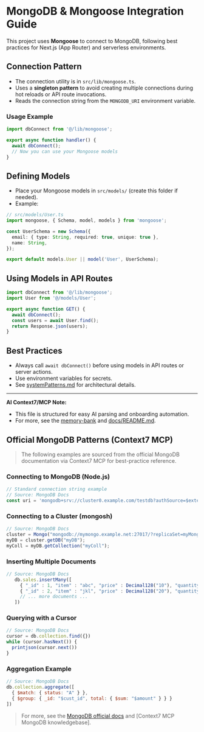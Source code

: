 # MongoDB & Mongoose Integration Guide

This project uses **Mongoose** to connect to MongoDB, following best practices for Next.js (App Router) and serverless environments.

## Connection Pattern
- The connection utility is in `src/lib/mongoose.ts`.
- Uses a **singleton pattern** to avoid creating multiple connections during hot reloads or API route invocations.
- Reads the connection string from the `MONGODB_URI` environment variable.

### Usage Example
```ts
import dbConnect from '@/lib/mongoose';

export async function handler() {
  await dbConnect();
  // Now you can use your Mongoose models
}
```

## Defining Models
- Place your Mongoose models in `src/models/` (create this folder if needed).
- Example:
```ts
// src/models/User.ts
import mongoose, { Schema, model, models } from 'mongoose';

const UserSchema = new Schema({
  email: { type: String, required: true, unique: true },
  name: String,
});

export default models.User || model('User', UserSchema);
```

## Using Models in API Routes
```ts
import dbConnect from '@/lib/mongoose';
import User from '@/models/User';

export async function GET() {
  await dbConnect();
  const users = await User.find();
  return Response.json(users);
}
```

## Best Practices
- Always call `await dbConnect()` before using models in API routes or server actions.
- Use environment variables for secrets.
- See [systemPatterns.md](../memory-bank/systemPatterns.md) for architectural details.

---
**AI Context7/MCP Note:**
- This file is structured for easy AI parsing and onboarding automation.
- For more, see the [memory-bank](../memory-bank/) and [docs/README.md](./README.md).

## Official MongoDB Patterns (Context7 MCP)

> The following examples are sourced from the official MongoDB documentation via Context7 MCP for best-practice reference.

### Connecting to MongoDB (Node.js)
```js
// Standard connection string example
// Source: MongoDB Docs
const uri = 'mongodb+srv://cluster0.example.com/testdb?authSource=$external&authMechanism=MONGODB-AWS';
```

### Connecting to a Cluster (mongosh)
```js
// Source: MongoDB Docs
cluster = Mongo("mongodb://mymongo.example.net:27017/?replicaSet=myMongoCluster")
myDB = cluster.getDB("myDB");
myColl = myDB.getCollection("myColl");
```

### Inserting Multiple Documents
```js
// Source: MongoDB Docs
   db.sales.insertMany([
     { "_id" : 1, "item" : "abc", "price" : Decimal128("10"), "quantity" : Int32("2"), "date" : ISODate("2014-03-01T08:00:00Z") },
     { "_id" : 2, "item" : "jkl", "price" : Decimal128("20"), "quantity" : Int32("1"), "date" : ISODate("2014-03-01T09:00:00Z") }
     // ... more documents ...
   ])
```

### Querying with a Cursor
```js
// Source: MongoDB Docs
cursor = db.collection.find({})
while (cursor.hasNext()) {
  printjson(cursor.next())
}
```

### Aggregation Example
```js
// Source: MongoDB Docs
db.collection.aggregate([
  { $match: { status: "A" } },
  { $group: { _id: "$cust_id", total: { $sum: "$amount" } } }
])
```

> For more, see the [MongoDB official docs](https://www.mongodb.com/docs/) and [Context7 MCP MongoDB knowledgebase]. 